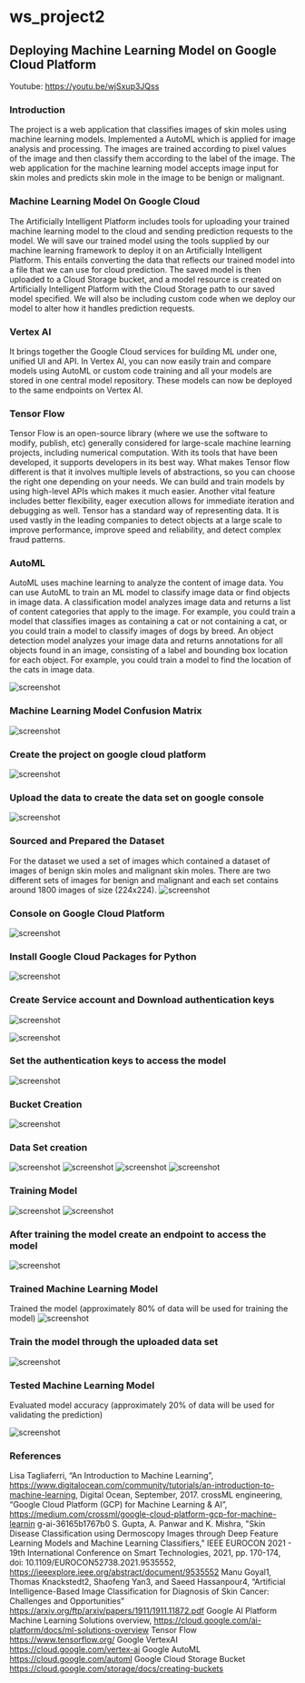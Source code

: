 # ws_project2

## Deploying Machine Learning Model on Google Cloud Platform

Youtube: https://youtu.be/wjSxup3JQss

### Introduction

The project is a web application that classifies images of skin moles using machine learning models.
Implemented a AutoML which is applied for image analysis and processing.
The images are trained according to pixel values of the image and then classify them according to the label of the image.
The web application for the machine learning model accepts image input for skin moles and predicts skin mole in the image to be benign or malignant. 

### Machine Learning Model On Google Cloud 
The Artificially Intelligent Platform includes tools for uploading your trained machine learning model to the cloud and sending prediction requests to the model. We will save our trained model using the tools supplied by our machine learning framework to deploy it on an Artificially Intelligent Platform. This entails converting the data that reflects our trained model into a file that we can use for cloud prediction. The saved model is then uploaded to a Cloud Storage bucket, and a model resource is created on Artificially Intelligent Platform with the Cloud Storage path to our saved model specified. We will also be including custom code when we deploy our model to alter how it handles prediction requests.

### Vertex AI
It brings together the Google Cloud services for building ML under one, unified UI and API. In Vertex AI, you can now easily train and compare models using AutoML or custom code training and all your models are stored in one central model repository. These models can now be deployed to the same endpoints on Vertex AI.

### Tensor Flow 
Tensor Flow is an open-source library (where we use the software to modify, publish, etc) generally considered for large-scale machine learning projects, including numerical computation. With its tools that have been developed, it supports developers in its best way. What makes Tensor flow different is that it involves multiple levels of abstractions, so you can choose the right one depending on your needs. We can build and train models by using high-level APIs which makes it much easier. Another vital feature includes better flexibility, eager execution allows for immediate iteration and debugging as well. Tensor has a standard way of representing data. It is used vastly in the leading companies to detect objects at a large scale to improve performance, improve speed and reliability, and detect complex fraud patterns.

### AutoML 
AutoML uses machine learning to analyze the content of image data. You can use AutoML to train an ML model to classify image data or find objects in image data.
A classification model analyzes image data and returns a list of content categories that apply to the image. For example, you could train a model that classifies images as containing a cat or not containing a cat, or you could train a model to classify images of dogs by breed.
An object detection model analyzes your image data and returns annotations for all objects found in an image, consisting of a label and bounding box location for each object. For example, you could train a model to find the location of the cats in image data.


![screenshot](screenshots/s1.png)
### Machine Learning Model Confusion Matrix
![screenshot](screenshots/s14.png)
### Create the project on google cloud platform
![screenshot](screenshots/s2.png)

### Upload the data to create the data set on google console
![screenshot](screenshots/ss4.png)

### Sourced and Prepared the Dataset
For the dataset we used a set of images which contained a dataset of images of benign skin moles and malignant skin moles. 
There are two different sets of images for benign and malignant and each set contains around 1800 images of size (224x224). 
![screenshot](screenshots/ss5.png)

### Console on Google Cloud Platform
![screenshot](screenshots/s2.png)


### Install Google Cloud Packages for Python
![screenshot](screenshots/ss9.png)

### Create Service account and Download authentication keys

![screenshot](screenshots/s3.png)

![screenshot](screenshots/s4.png)
### Set the authentication keys to access the model
![screenshot](screenshots/s5.png)
### Bucket Creation


![screenshot](screenshots/s6.png)

### Data Set creation
![screenshot](screenshots/s7.png)
![screenshot](screenshots/s8.png)
![screenshot](screenshots/s9.png)
![screenshot](screenshots/s10.png)

### Training Model
![screenshot](screenshots/s11.png)
![screenshot](screenshots/s12.png)


### After training the model create an endpoint to access the model

![screenshot](screenshots/s15.png)

### Trained Machine Learning Model
 Trained the model (approximately 80% of data will be used for training the model)
![screenshot](screenshots/model_score.png)

### Train the model through the uploaded data set
![screenshot](screenshots/ss10.png)

### Tested Machine Learning Model
Evaluated model accuracy (approximately 20% of data will be used for validating the prediction)

![screenshot](screenshots/s16.png)


### References
Lisa Tagliaferri, “An Introduction to Machine Learning”, 
https://www.digitalocean.com/community/tutorials/an-introduction-to-machine-learning, Digital Ocean, September, 2017. 
crossML engineering, “Google Cloud Platform (GCP) for Machine Learning & AI”, 
https://medium.com/crossml/google-cloud-platform-gcp-for-machine-learnin g-ai-36165b1767b0 
S. Gupta, A. Panwar and K. Mishra, "Skin Disease Classification using Dermoscopy Images through Deep Feature Learning Models and Machine Learning Classifiers," IEEE EUROCON 2021 - 19th International Conference on Smart Technologies, 2021, pp. 170-174, doi:
10.1109/EUROCON52738.2021.9535552, 
https://ieeexplore.ieee.org/abstract/document/9535552 
Manu Goyal1, Thomas Knackstedt2, Shaofeng Yan3, and Saeed Hassanpour4, “Artificial Intelligence-Based Image Classification for Diagnosis of Skin Cancer: Challenges and Opportunities” https://arxiv.org/ftp/arxiv/papers/1911/1911.11872.pdf 
Google AI Platform Machine Learning Solutions overview, https://cloud.google.com/ai-platform/docs/ml-solutions-overview 
Tensor Flow
https://www.tensorflow.org/
Google VertexAI 
https://cloud.google.com/vertex-ai
Google AutoML
https://cloud.google.com/automl
Google Cloud Storage Bucket
https://cloud.google.com/storage/docs/creating-buckets



